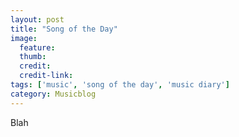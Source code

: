 ```yaml
---
layout: post
title: "Song of the Day"
image:
  feature:
  thumb:
  credit:
  credit-link:
tags: ['music', 'song of the day', 'music diary']
category: Musicblog
---
```


Blah